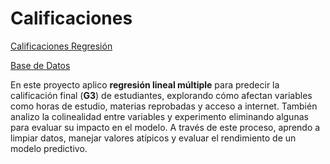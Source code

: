 # Calificaciones

[Calificaciones Regresión](https://github.com/raulquinterog/Calificaciones/blob/d6a188a68ac36c942137c191c77d8cc88567cba7/A1_5_Calificaciones.ipynb)

[Base de Datos](https://github.com/raulquinterog/Calificaciones/blob/d6a188a68ac36c942137c191c77d8cc88567cba7/A1.5%20Calificaciones.csv)

En este proyecto aplico **regresión lineal múltiple** para predecir la calificación final (**G3**) de estudiantes, explorando cómo afectan variables como horas de estudio, materias reprobadas y acceso a internet. También analizo la colinealidad entre variables y experimento eliminando algunas para evaluar su impacto en el modelo. A través de este proceso, aprendo a limpiar datos, manejar valores atípicos y evaluar el rendimiento de un modelo predictivo.  
